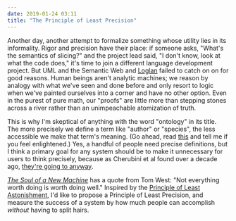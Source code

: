 ```yaml
---
date: 2019-01-24 03:11
title: "The Principle of Least Precision"
---
```


Another day,
another attempt to formalize something whose utility lies in its informality.
Rigor and precision have their place:
if someone asks,
"What's the semantics of slicing?"
and the project lead said, "I don't know, look at what the code does,"
it's time to join a different language development project.
But UML and the Semantic Web and [Loglan](https://en.wikipedia.org/wiki/Loglan) failed to catch on on for good reasons.
Human beings aren't analytic machines;
we reason by analogy with what we've seen and done before
and only resort to logic when we've painted ourselves into a corner and have no other option.
Even in the purest of pure math,
our "proofs" are little more than stepping stones across a river
rather than an unimpeachable atomization of truth.

This is why I'm skeptical of anything with the word "ontology" in its title.
The more precisely we define a term like "author" or "species",
the less accessible we make that term's meaning.
(Go ahead, read [this](https://en.wikipedia.org/wiki/Authorship_and_ownership_in_copyright_law_in_Canada)
and tell me if you feel enlightened.)
Yes,
a handful of people need precise definitions,
but I think a primary goal for any system should be
to make it unnecessary for users to think precisely,
because as Cherubini et al found over a decade ago,
[they're going to anyway](https://www.microsoft.com/en-us/research/wp-content/uploads/2016/02/p557-cherubini.pdf).

*[The Soul of a New Machine](https://en.wikipedia.org/wiki/The_Soul_of_a_New_Machine)*
has a quote from Tom West:
"Not everything worth doing is worth doing well."
Inspired by the [Principle of Least Astonishment](https://en.wikipedia.org/wiki/Principle_of_least_astonishment),
I'd like to propose a Principle of Least Precision,
and measure the success of a system by how much people can accomplish *without* having to split hairs.
